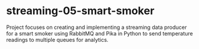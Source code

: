 # streaming-05-smart-smoker
Project focuses on creating and implementing a streaming data producer for a smart smoker using RabbitMQ and Pika in Python to send temperature readings to multiple queues for analytics.

